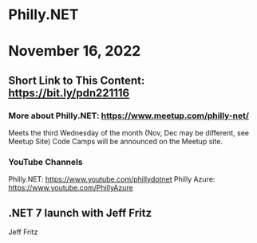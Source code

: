 # Philly.NET
# November 16, 2022

## Short Link to This Content: https://bit.ly/pdn221116

### More about Philly.NET: https://www.meetup.com/philly-net/
Meets the third Wednesday of the month (Nov, Dec may be different, see Meetup Site)
Code Camps will be announced on the Meetup site.

### YouTube Channels
Philly.NET: https://www.youtube.com/phillydotnet
Philly Azure: https://www.youtube.com/PhillyAzure

## .NET 7 launch with Jeff Fritz

Jeff Fritz